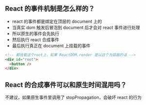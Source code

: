 ## React 的事件机制是怎么样的？

- react 的事件都是绑定在顶层的 document 上的
- 当真实 dom 触发后冒泡到 document 后才会对 react 事件进行处理
- 所以原生的事件会先执行
- 然后执行 react 合成事件
- 最后执行真正在 document 上挂载的事件

```html
<!-- 都挂载这个root上，如果 ReactDOM.render 是以这个为容器的话 -->
<div id="root">
  <button />
</div>
```

## React 的合成事件可以和原生时间混用吗？

不建议，如果原生事件里调用了 stopPropagation，会破坏 react 的行为

